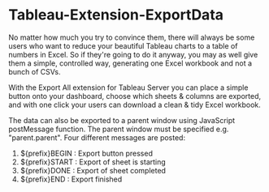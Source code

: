 # Tableau-Extension-ExportData

No matter how much you try to convince them, there will always be some users who want to reduce your beautiful Tableau charts to a table of numbers in Excel. So if they're going to do it anyway, you may as well give them a simple, controlled way, generating one Excel workbook and not a bunch of CSVs.

With the Export All extension for Tableau Server you can place a simple button onto your dashboard, choose which sheets & columns are exported, and with one click your users can download a clean & tidy Excel workbook.

The data can also be exported to a parent window using JavaScript postMessage function. The parent window must be specified e.g. "parent.parent". Four different messages are posted:
1. ${prefix}BEGIN : Export button pressed
2. ${prefix}START : Export of sheet is starting
3. ${prefix}DONE  : Export of sheet completed
4. ${prefix}END   : Export finished
